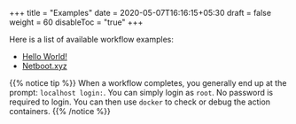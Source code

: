 +++
title = "Examples"
date = 2020-05-07T16:16:15+05:30
draft = false
weight = 60
disableToc = "true"
+++

Here is a list of available workflow examples:

- [Hello World!](/examples/hello-world)
- [Netboot.xyz](/examples/netboot-xyz)

{{% notice tip %}}
When a workflow completes, you generally end up at the prompt: `localhost login:`.
You can simply login as `root`.
No password is required to login.
You can then use `docker` to check or debug the action containers.
{{% /notice %}}

